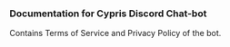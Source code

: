 ### Documentation for Cypris Discord Chat-bot
Contains Terms of Service and Privacy Policy of the bot.
